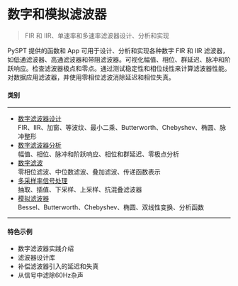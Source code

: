 # 数字和模拟滤波器
> FIR 和 IIR、单速率和多速率滤波器设计、分析和实现 

PySPT 提供的函数和 App 可用于设计、分析和实现各种数字 FIR 和 IIR 滤波器，如低通滤波器、高通滤波器和带阻滤波器。可视化幅值、相位、群延迟、脉冲和阶跃响应。检查滤波器极点和零点。通过测试稳定性和相位线性来计算滤波器性能。对数据应用滤波器，并使用零相位滤波消除延迟和相位失真。
#### 类别
***
- [数字滤波器设计](./数字滤波器设计.md)  
FIR、IIR、加窗、等波纹、最小二乘、Butterworth、Chebyshev、椭圆、脉冲整形
- [数字滤波器分析](./数字滤波器分析.md)  
幅值、相位、脉冲和阶跃响应、相位和群延迟、零极点分析
- [数字滤波](./数字滤波.md)  
零相位滤波、中位数滤波、叠加滤波、传递函数表示
- [多采样率信号处理](./多采样率信号处理.md)  
抽取、插值、下采样、上采样、抗混叠滤波器
- [模拟滤波器](./模拟滤波器.md)  
Bessel、Butterworth、Chebyshev、椭圆、双线性变换、分析函数
***
#### 特色示例
- 数字滤波器实践介绍
- 滤波器设计库
- 补偿滤波器引入的延迟和失真
- 从信号中滤除60Hz杂声
